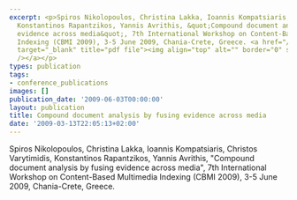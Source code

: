 ```yaml
---
excerpt: <p>Spiros Nikolopoulos, Christina Lakka, Ioannis Kompatsiaris, Christos Varytimidis,
  Konstantinos Rapantzikos, Yannis Avrithis, &quot;Compound document analysis by fusing
  evidence across media&quot;, 7th International Workshop on Content-Based Multimedia
  Indexing (CBMI 2009), 3-5 June 2009, Chania-Crete, Greece. <a href="/files/Nikolopoulos_CBMI2009.pdf"
  target="_blank" title="pdf file"><img align="top" alt="" border="0" src="/files/pdf/pdf.png"
  /></a></p>
types: publication
tags:
- conference_publications
images: []
publication_date: '2009-06-03T00:00:00'
layout: publication
title: Compound document analysis by fusing evidence across media
date: '2009-03-13T22:05:13+02:00'
---
```

<p>Spiros Nikolopoulos, Christina Lakka, Ioannis Kompatsiaris, Christos Varytimidis, Konstantinos Rapantzikos, Yannis Avrithis, &quot;Compound document analysis by fusing evidence across media&quot;, 7th International Workshop on Content-Based Multimedia Indexing (CBMI 2009), 3-5 June 2009, Chania-Crete, Greece. <a href="/files/Nikolopoulos_CBMI2009.pdf" target="_blank" title="pdf file"><img align="top" alt="" border="0" src="/files/pdf/pdf.png" /></a></p>
